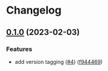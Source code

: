 # Changelog

## [0.1.0](https://github.com/ssc-spc-ccoe-cei/gcp-tools/compare/v0.0.1...0.1.0) (2023-02-03)


### Features

* add version tagging ([#4](https://github.com/ssc-spc-ccoe-cei/gcp-tools/issues/4)) ([f944469](https://github.com/ssc-spc-ccoe-cei/gcp-tools/commit/f9444698fe946787517e5e49853b25110c0cb213))
